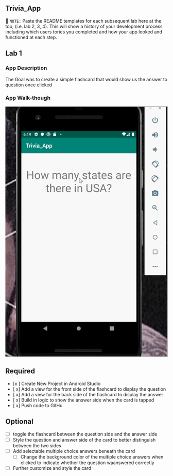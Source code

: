 ## Trivia_App

📝 `NOTE:` Paste the README templates for each subsequent lab here at the top, (i.e. lab 2, 3, 4). This will show a history of your development process including which users tories you completed and how your app looked and functioned at each step.

## Lab 1

### App Description
The Goal was to create a simple flashcard that would show us the answer to question once clicked

### App Walk-though
![](Week2.gif)

## Required
- [x ] Create New Project in Android Studio
- [ x] Add a view for the front side of the flashcard to display the question
- [ x] Add a view for the back side of the flashcard to display the answer
- [ x] Build in logic to show the answer side when the card is tapped
- [ x] Push code to GitHu
## Optional
- [ ] toggle the flashcard between the question side and the answer side
- [ ] Style the question and answer side of the card to better distinguish between the two sides
- [ ] Add selectable multiple choice answers beneath the card
   - [ ] Change the background color of the multiple choice answers when clicked to indicate whether the question waanswered correctly
- [ ] Further customize and style the card
